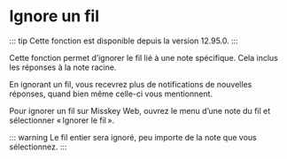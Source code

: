 # Ignore un fil

::: tip
Cette fonction est disponible depuis la version 12.95.0.
:::

Cette fonction permet d’ignorer le fil lié à une note spécifique. Cela inclus les réponses à la note racine.

En ignorant un fil, vous recevrez plus de notifications de nouvelles réponses, quand bien même celle-ci vous mentionnent.

Pour ignorer un fil sur Misskey Web, ouvrez le menu d’une note du fil et sélectionner « Ignorer le fil ».

::: warning
Le fil entier sera ignoré, peu importe de la note que vous sélectionnez.
:::
